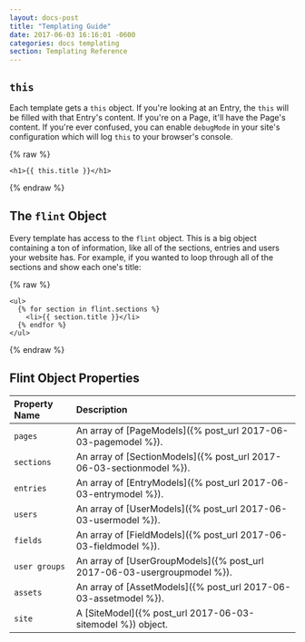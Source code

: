 ```yaml
---
layout: docs-post
title: "Templating Guide"
date: 2017-06-03 16:16:01 -0600
categories: docs templating
section: Templating Reference
---
```

## `this`

Each template gets a `this` object. If you're looking at an Entry, the `this` will be filled with that Entry's content. If you're on a Page, it'll have the Page's content. If you're ever confused, you can enable `debugMode` in your site's configuration which will log `this` to your browser's console.

{% raw %}
```liquid
<h1>{{ this.title }}</h1>
```
{% endraw %}

## The `flint` Object

Every template has access to the `flint` object. This is a big object containing a ton of information, like all of the sections, entries and users your website has. For example, if you wanted to loop through all of the sections and show each one's title:

{% raw %}
```liquid
<ul>
  {% for section in flint.sections %}
    <li>{{ section.title }}</li>
  {% endfor %}
</ul>
```
{% endraw %}

## Flint Object Properties

| Property Name | Description |
| :------------ | :---------- |
| `pages` | An array of [PageModels]({% post_url 2017-06-03-pagemodel %}). |
| `sections` | An array of [SectionModels]({% post_url 2017-06-03-sectionmodel %}). |
| `entries` | An array of [EntryModels]({% post_url 2017-06-03-entrymodel %}). |
| `users` | An array of [UserModels]({% post_url 2017-06-03-usermodel %}). |
| `fields` | An array of [FieldModels]({% post_url 2017-06-03-fieldmodel %}). |
| `user groups` | An array of [UserGroupModels]({% post_url 2017-06-03-usergroupmodel %}). |
| `assets` | An array of [AssetModels]({% post_url 2017-06-03-assetmodel %}). |
| `site` | A [SiteModel]({% post_url 2017-06-03-sitemodel %}) object. |